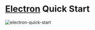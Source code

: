 # [Electron](https://electron.atom.io/) Quick Start

![electron-quick-start](https://cloud.githubusercontent.com/assets/616193/25304583/dc170f52-2772-11e7-907c-b99e0c926caf.gif)
